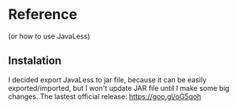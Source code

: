 # Reference
(or how to use JavaLess)


## Instalation
I decided export JavaLess to jar file, because it can be easily exported/imported, but I won't update JAR file until I make some big changes.
The lastest official release: https://goo.gl/oG5qoh
